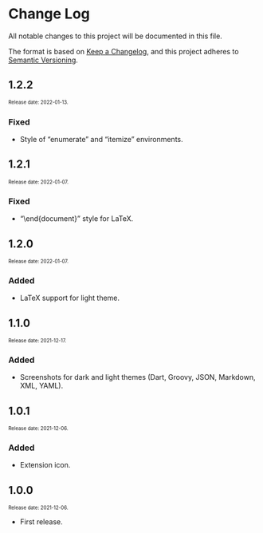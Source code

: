 # Change Log

All notable changes to this project will be documented in this file.

The format is based on [Keep a Changelog](https://keepachangelog.com/en/1.0.0/),
and this project adheres to [Semantic Versioning](https://semver.org/spec/v2.0.0.html).

## 1.2.2

<sup><sub>Release date: 2022-01-13.</sub></sup>

### Fixed

* Style of “enumerate” and “itemize” environments.

## 1.2.1

<sup><sub>Release date: 2022-01-07.</sub></sup>

### Fixed

* “\end{document}” style for LaTeX.

## 1.2.0

<sup><sub>Release date: 2022-01-07.</sub></sup>

### Added

* LaTeX support for light theme.

## 1.1.0

<sup><sub>Release date: 2021-12-17.</sub></sup>

### Added

* Screenshots for dark and light themes (Dart, Groovy, JSON, Markdown, XML, YAML).

## 1.0.1

<sup><sub>Release date: 2021-12-06.</sub></sup>

### Added

* Extension icon.

## 1.0.0

<sup><sub>Release date: 2021-12-06.</sub></sup>

* First release.

